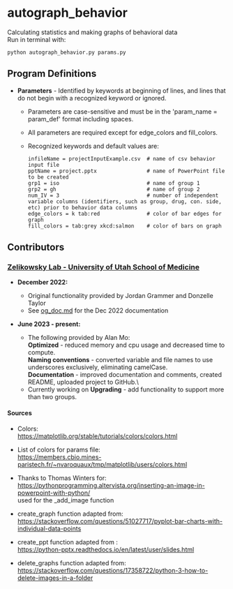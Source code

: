 # autograph_behavior
Calculating statistics and making graphs of behavioral data\
Run in terminal with:
    
    python autograph_behavior.py params.py

## Program Definitions
- **Parameters** - Identified by keywords at beginning of lines, and lines that do not begin with a recognized keyword or ignored.
  - Parameters are case-sensitive and must be in the 'param_name = param_def' format including spaces.
  - All parameters are required except for edge_colors and fill_colors.
  - Recognized keywords and default values are:

        infileName = projectInputExample.csv  # name of csv behavior input file
        pptName = project.pptx                # name of PowerPoint file to be created
        grp1 = iso                            # name of group 1
        grp2 = gh                             # name of group 2
        num_IV = 3                            # number of independent variable columns (identifiers, such as group, drug, con. side, etc) prior to behavior data columns
        edge_colors = k tab:red               # color of bar edges for graph
        fill_colors = tab:grey xkcd:salmon    # color of bars on graph

## Contributors
### [Zelikowsky Lab - University of Utah School of Medicine](https://www.zelikowskylab.com/)

- **December 2022:**
  - Original functionality provided by Jordan Grammer and Donzelle Taylor
  - See [og_doc.md](og_doc.md) for the Dec 2022 documentation
  

- **June 2023 - present:**
  - The following provided by Alan Mo:\
**Optimized** - reduced memory and cpu usage and decreased time to compute.\
**Naming conventions** - converted variable and file names to use underscores exclusively, eliminating camelCase.\
**Documentation** - improved documentation and comments, created README, uploaded project to GitHub.\
  - Currently working on
**Upgrading** - add functionality to support more than two groups.
  
#### Sources

- Colors:\
https://matplotlib.org/stable/tutorials/colors/colors.html

- List of colors for params file:\
https://members.cbio.mines-paristech.fr/~nvaroquaux/tmp/matplotlib/users/colors.html

- Thanks to Thomas Winters for:\
https://pythonprogramming.altervista.org/inserting-an-image-in-powerpoint-with-python/ \
used for the _add_image function

- create_graph function adapted from:\
https://stackoverflow.com/questions/51027717/pyplot-bar-charts-with-individual-data-points

- create_ppt function adapted from :\
https://python-pptx.readthedocs.io/en/latest/user/slides.html

- delete_graphs function adapted from:\
https://stackoverflow.com/questions/17358722/python-3-how-to-delete-images-in-a-folder